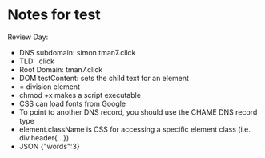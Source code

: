 # Notes for test

Review Day:

- DNS subdomain: simon.tman7.click
- TLD: .click
- Root Domain: tman7.click
- DOM testContent: sets the child text for an element
- <div> = division element
- chmod +x makes a script executable
- CSS can load fonts from Google
- To point to another DNS record, you should use the CHAME DNS record type
- element.className is CSS for accessing a specific element class (i.e. div.header{...})
- JSON {"words":3}
